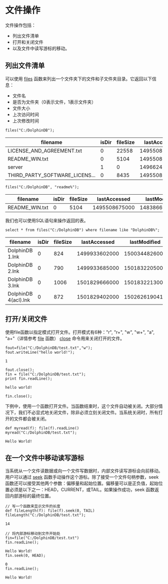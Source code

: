 # 文件操作

文件操作包括：

* 列出文件清单
* 打开和关闭文件
* 以及文件中读写游标的移动。

## 列出文件清单

可以使用 [files](../../funcs/f/files.html)
函数来列出一个文件夹下的文件和子文件夹目录。它返回以下信息：

* 文件名
* 是否为文件夹（0表示文件，1表示文件夹）
* 文件大小
* 上次访问时间
* 上次修改时间

```
files("C:/DolphinDB");
```

| filename | isDir | fileSize | lastAccessed | lastModified |
| --- | --- | --- | --- | --- |
| LICENSE\_AND\_AGREEMENT.txt | 0 | 22558 | 1495508675000 | 1483773234998 |
| README\_WIN.txt | 0 | 5104 | 1495508675000 | 1483866232680 |
| server | 1 | 0 | 1496624932437 | 1496624932437 |
| THIRD\_PARTY\_SOFTWARE\_LICENS... | 0 | 8435 | 1495508675000 | 1483628426506 |

```
files("C:/DolphinDB", "readme%");
```

| filename | isDir | fileSize | lastAccessed | lastModified |
| --- | --- | --- | --- | --- |
| README\_WIN.txt | 0 | 5104 | 1495508675000 | 1483866232680 |

我们也可以使用SQL语句来操作返回的表。

```
select * from files("C:/DolphinDB") where filename like "DolphinDB%";
```

| filename | isDir | fileSize | lastAccessed | lastModified |
| --- | --- | --- | --- | --- |
| DolphinDB 1.lnk | 0 | 824 | 1499933602000 | 1500344826000 |
| DolphinDB 2.lnk | 0 | 790 | 1499933685000 | 1501832205000 |
| DolphinDB 3.lnk | 0 | 1006 | 1501829666000 | 1501832213000 |
| DolphinDB 4(acl).lnk | 0 | 872 | 1501829402000 | 1502626190412 |

## 打开/关闭文件

使用file函数以指定模式打开文件。打开模式有6种："r", "r+", "w", "w+", "a", "a+"（详情参考
[file](../../funcs/f/file.html) 函数） [close](../../funcs/c/close.html) 命令用来关闭打开的文件。

```
fout=file("C:/DolphinDB/test.txt","w");
fout.writeLine("hello world!");

1

fout.close();
fin = file("C:/DolphinDB/test.txt");
print fin.readLine();

hello world!

fin.close();
```

下例中，使用一个函数打开文件。当函数结束时，这个文件自动被关闭。大部分情况下，我们不必显式地关闭文件，除非必须立刻关闭文件。当系统关闭时，所有打开的文件都会被关闭。

```
def myread(f): file(f).readLine()
myread("C:/DolphinDB/test.txt");

Hello World!
```

## 在一个文件中移动读写游标

当系统从一个文件读数据或向一个文件写数据时，内部文件读写游标会向前移动。用户可以通过 [seek](../../funcs/s/seek.html) 函数手动操作这个游标。除了接受一个文件句柄参数，seek
函数还可以接受其他两个参数：偏移量和起始位置。偏移量可以是正负值，起始位置必须是以下之一：HEAD，CURRENT，或TAIL。如果操作成功，seek
函数返回内部游标的最终位置。

```
// 写一个函数来显示文件的长度
def fileLength(f): file(f).seek(0, TAIL)
fileLength("C:/DolphinDB/test.txt");

14

// 将内部游标移动到文件开始处
fin=file("C:/DolphinDB/test.txt")
fin.readLine();

Hello World!
fin.seek(0, HEAD);

0
fin.readLine();

Hello World!
```

